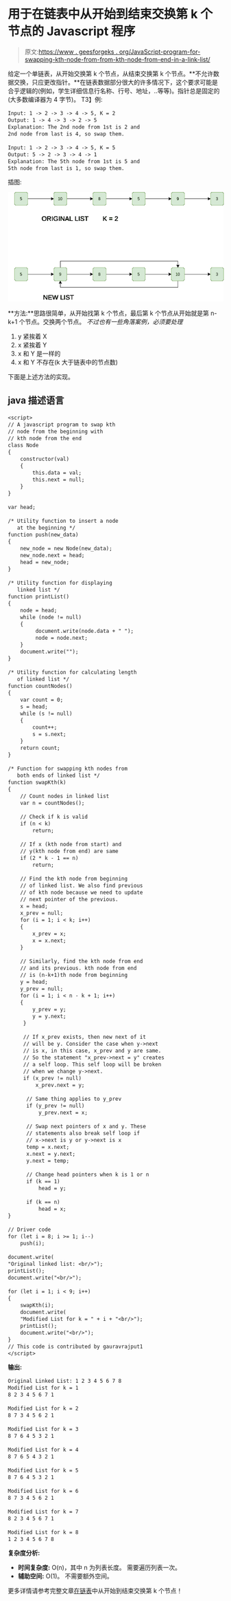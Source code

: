 # 用于在链表中从开始到结束交换第 k 个节点的 Javascript 程序

> 原文:[https://www . geesforgeks . org/JavaScript-program-for-swapping-kth-node-from-from-kth-node-from-end-in-a-link-list/](https://www.geeksforgeeks.org/javascript-program-for-swapping-kth-node-from-beginning-with-kth-node-from-end-in-a-linked-list/)

给定一个单链表，从开始交换第 k 个节点，从结束交换第 k 个节点。**不允许数据交换，只应更改指针。**在链表数据部分很大的许多情况下，这个要求可能是合乎逻辑的(例如，学生详细信息行名称、行号、地址，..等等)。指针总是固定的(大多数编译器为 4 字节)。
T3】例:

```
Input: 1 -> 2 -> 3 -> 4 -> 5, K = 2
Output: 1 -> 4 -> 3 -> 2 -> 5 
Explanation: The 2nd node from 1st is 2 and 
2nd node from last is 4, so swap them.

Input: 1 -> 2 -> 3 -> 4 -> 5, K = 5
Output: 5 -> 2 -> 3 -> 4 -> 1 
Explanation: The 5th node from 1st is 5 and 
5th node from last is 1, so swap them.
```

插图:

![](img/5020d2aa46de8a3c1749bd32b34a9e80.png)

**方法:**思路很简单，从开始找第 k 个节点，最后第 k 个节点从开始就是第 n-k+1 个节点。交换两个节点。
*不过也有一些角落案例，必须要处理*

1.  y 紧挨着 X
2.  x 紧挨着 Y
3.  x 和 Y 是一样的
4.  x 和 Y 不存在(k 大于链表中的节点数)

下面是上述方法的实现。

## java 描述语言

```
<script>
// A javascript program to swap kth
// node from the beginning with
// kth node from the end
class Node 
{
    constructor(val) 
    {
        this.data = val;
        this.next = null;
    }
}

var head;

/* Utility function to insert a node 
   at the beginning */
function push(new_data) 
{
    new_node = new Node(new_data);
    new_node.next = head;
    head = new_node;
}

/* Utility function for displaying 
   linked list */
function printList()
{
    node = head;
    while (node != null) 
    {
         document.write(node.data + " ");
         node = node.next;
    }
    document.write("");
}

/* Utility function for calculating length 
   of linked list */
function countNodes() 
{
    var count = 0;
    s = head;
    while (s != null)
    {
        count++;
        s = s.next;
    }
    return count;
}

/* Function for swapping kth nodes from 
   both ends of linked list */
function swapKth(k)
{
    // Count nodes in linked list
    var n = countNodes();

    // Check if k is valid
    if (n < k)
        return;

    // If x (kth node from start) and
    // y(kth node from end) are same
    if (2 * k - 1 == n)
        return;

    // Find the kth node from beginning 
    // of linked list. We also find previous 
    // of kth node because we need to update 
    // next pointer of the previous.
    x = head;
    x_prev = null;
    for (i = 1; i < k; i++)
    {
        x_prev = x;
        x = x.next;
    }

    // Similarly, find the kth node from end 
    // and its previous. kth node from end 
    // is (n-k+1)th node from beginning
    y = head;
    y_prev = null;
    for (i = 1; i < n - k + 1; i++)
    {
        y_prev = y;
        y = y.next;
     }

     // If x_prev exists, then new next of it 
     // will be y. Consider the case when y->next 
     // is x, in this case, x_prev and y are same. 
     // So the statement "x_prev->next = y" creates 
     // a self loop. This self loop will be broken 
     // when we change y->next.
     if (x_prev != null)
         x_prev.next = y;

      // Same thing applies to y_prev
      if (y_prev != null)
          y_prev.next = x;

      // Swap next pointers of x and y. These 
      // statements also break self loop if 
      // x->next is y or y->next is x
      temp = x.next;
      x.next = y.next;
      y.next = temp;

      // Change head pointers when k is 1 or n
      if (k == 1)
          head = y;

      if (k == n)
          head = x;
}

// Driver code
for (let i = 8; i >= 1; i--)
    push(i);

document.write(
"Original linked list: <br/>");
printList();
document.write("<br/>");

for (let i = 1; i < 9; i++)
{
    swapKth(i);
    document.write(
    "Modified List for k = " + i + "<br/>");
    printList();
    document.write("<br/>");
}
// This code is contributed by gauravrajput1 
</script>
```

**输出:**

```
Original Linked List: 1 2 3 4 5 6 7 8
Modified List for k = 1
8 2 3 4 5 6 7 1

Modified List for k = 2
8 7 3 4 5 6 2 1

Modified List for k = 3
8 7 6 4 5 3 2 1

Modified List for k = 4
8 7 6 5 4 3 2 1

Modified List for k = 5
8 7 6 4 5 3 2 1

Modified List for k = 6
8 7 3 4 5 6 2 1

Modified List for k = 7
8 2 3 4 5 6 7 1

Modified List for k = 8
1 2 3 4 5 6 7 8
```

**复杂度分析:**

*   **时间复杂度:** O(n)，其中 n 为列表长度。
    需要遍历列表一次。
*   **辅助空间:** O(1)。
    不需要额外空间。

更多详情请参考完整文章[在链表](https://www.geeksforgeeks.org/swap-kth-node-from-beginning-with-kth-node-from-end-in-a-linked-list/)中从开始到结束交换第 k 个节点！